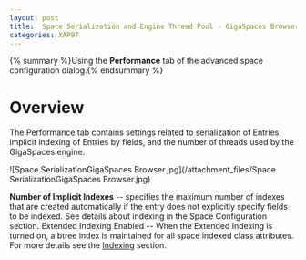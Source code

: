 ```yaml
---
layout: post
title:  Space Serialization and Engine Thread Pool - GigaSpaces Browser
categories: XAP97
---
```


{% summary %}Using the **Performance** tab of the advanced space configuration dialog.{% endsummary %}

# Overview

The Performance tab contains settings related to serialization of Entries, implicit indexing of Entries by fields, and the number of threads used by the GigaSpaces engine.

![Space SerializationGigaSpaces Browser.jpg](/attachment_files/Space SerializationGigaSpaces Browser.jpg)

**Number of Implicit Indexes** -- specifies the maximum number of indexes that are created automatically if the entry does not explicitly specify fields to be indexed.
See details about indexing in the Space Configuration section.
Extended Indexing Enabled -- When the Extended Indexing is turned on, a btree index is maintained for all space indexed class attributes. For more details see the [Indexing](./indexing.html) section.

